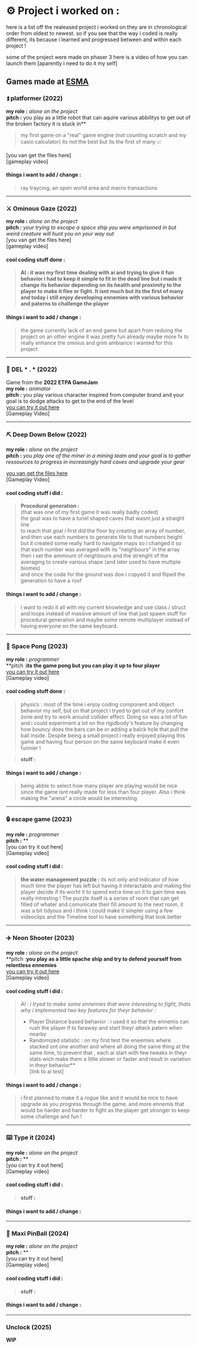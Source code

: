 # ⚙️ __Project i worked on :__ 
here is a list off the realeased project i worked on
they are in chronological order from oldest to newest.
so if you see that the way i coded is really different, its because i learned and progressed between and within each project !

some of the project were made on phaser 3
here is a video of how you can launch them [aparently i need to do it my self]

## Games made at [ESMA](https://www.bing.com/search?q=esma&form=ANNH01&refig=77fb96aba7eb44a0b91fa1b2e6cba69a&pc=U531)
### ⏫ __platformer__ (2022)
**my role :** *alone on the project*  
**pitch :** you play as a little robot that can aquire various abbilitys to get out of the broken factory it is stuck in**
> my first game on a "real" game engine (not counting scratch and my casio calculator) its not the best but its the first of many 📈



[you van get the files here]  
[gameplay video]  
#### things i want to add / change : 
> ray traycing, an open world area and macro transactions
___


### ⚔️ __Ominous Gaze__ (2022)
**my role :** *alone on the project*  
**pitch :** *your trying to escape a space ship you were emprisoned in but weird creature will hunt you on your way out*  
[you van get the files here]  
[gameplay video]  
#### cool coding stuff done :  
> **AI : it was my first time dealing with ai and trying to give it fun behavior i had to keep it simple to fit in the dead line but i made it change its behavior depending on its health and proximity to the player to make it flee or fight. It isnt much but its the first of many and today i still enjoy developing ennemies with various behavior and paterns to challenge the player**
#### things i want to add / change : 
> the game currently lack of an end game but apart from redoing the project on an other engine it was pretty fun already
> maybe more fx to really enhance the omnius and grim ambiance i wanted for this project
___


### 👊 __DEL * . *__ (2022)
Game from the **2022 ETPA GameJam**  
**my role :** *animator*  
**pitch :** you play various character inspired from computer brand and your goal is to dodge attacks to get to the end of the level  
[you can try it out here](https://sangagin.itch.io/deletoile)  
[Gameplay Video]  
___


### ⛏️ __Deep Down Below__ (2022)
**my role :** *alone on the project*  
**pitch :** *you play one of the miner in a mining team and your goal is to gather ressources to progress in increasingly hard caves and upgrade your gear*   

[you van get the files here](https://github.com/n00shoak/DeepDownBelow)  
[Gameplay Video]  

#### cool coding stuff i did :  
> **Procedural generation :**   
(that was one of my first game it was really badly coded)  
the goal was to have a tunel shaped caves that wasnt just a straight line  
to reach that goal i first did the floor by creating an array of number, and then use each numbers to generate tile to that numbers height  
but it created some really hard to navigate maps so i changed it so that each number was averaged with its "neighbours" in the array   
then i set the ammount of neighbours and the strenght of the averaging to create various shape (and later used to have multiple biomes)  
and once the code for the ground was doe i copyed it and fliped the generation to have a roof  

#### things i want to add / change : 
> i want to redo it all with my current knowledge and use class / struct and loops instead of massive amount of line that just spawn stuff for procedural generation
and maybe some remote multiplayer instead of having everyone on the same keyboard.
___


### 🏐 __Space Pong__ (2023)
**my role :** *programmer*  
**pitch :**its the game pong but you can play it up to four player**  
[you can try it out here](https://n00shoak.itch.io/space-pong)  
[Gameplay video]  
#### cool coding stuff done :  
> physics : most of the time i enjoy coding component and object behavior my self, but on that project i tryed to get out of my confort zone and try to work around collider effect. Doing so was a lot of fun and i could experiment a lot on the rigidbody's feature by changing how bouncy does the bars can be or adding a balck hole that pull the ball inside. Despite being a small project i really enjoyed playing this game and having four person on the same keyboard make it even funnier !

> **stuff :**
#### things i want to add / change : 
> being abble to select how many player are playing would be nice since the game isnt really made for less than four player. Also i think making the "arena" a circle would be interesting 
___


### 🔒 __escape game__ (2023)
**my role :** *programmer*  
**pitch :** **  
[you can try it out here]  
[Gameplay video]  
#### cool coding stuff i did :  
> **the water management puzzle :** its not only and indicator of how much time the player has left but having it interactable and making the player decide if its worht it to spend extra time on it to gain time was really intresting ! The puzzle itself is a series of room that can get filled of whater and comunicate their fill amount to the next room, it was a bit tidyous and i think i could make it simpler using a few videoclips and the Timeline tool to have something that look better
___


### ✈️ __Neon Shooter__ (2023)
**my role :** *alone on the project*  
**pitch :**you play as a little spache ship and try to defend yourself from relentless ennemies**  
[you can try it out here](https://n00shoak.itch.io/neon-shooter)  
[Gameplay video]  
#### cool coding stuff i did :  
> *AI : i tryed to make some ennemies that were interesting to fight, thats why i implemented two key features for theyr behavior :*  
> - Player Distance based behavior : i used it so that the ennemis can rush the player if to faraway and start theyr attack patern when nearby  
> - Randomized statistic : on my first test the eneemies where stacked ont one another and where all doing the same thing at the same time, to prevent that , each ai start with few tweaks in theyr stats wich make them a little slower or faster and result in variation in theyr behavior**  
[link to ai test]
#### things i want to add / change : 
> i first planned to make it a rogue like and it would be nice to have upgrade as you progress through the game, and more ennemis that would be harder and harder to fight as the player get stronger to keep some challenge and fun ! 
___


### ⌨️ __Type it__ (2024)
**my role :** *alone on the project*  
**pitch :** **  
[you can try it out here]  
[Gameplay video]  
#### cool coding stuff i did :  
> **stuff :**
#### things i want to add / change : 
>
___


### 🏏 __Maxi PinBall__ (2024)
**my role :** *alone on the project*  
**pitch :** **  
[you can try it out here]  
[Gameplay video]  
#### cool coding stuff i did :  
> **stuff :**
#### things i want to add / change : 
>
___

### Unclock (2025)
**WIP**
